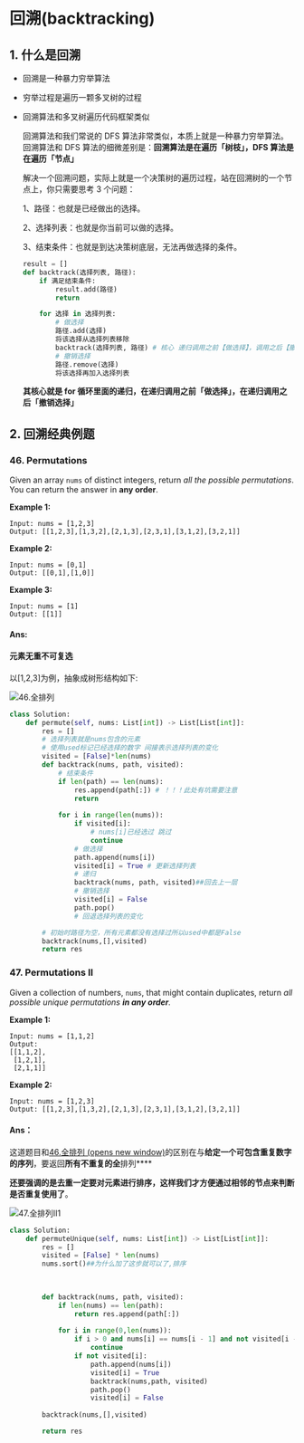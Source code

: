# 回溯(backtracking)

## 1. 什么是回溯

- 回溯是一种暴力穷举算法

- 穷举过程是遍历一颗多叉树的过程

- 回溯算法和多叉树遍历代码框架类似

  

  回溯算法和我们常说的 DFS 算法非常类似，本质上就是一种暴力穷举算法。回溯算法和 DFS 算法的细微差别是：**回溯算法是在遍历「树枝」，DFS 算法是在遍历「节点」**

  

  解决一个回溯问题，实际上就是一个决策树的遍历过程，站在回溯树的一个节点上，你只需要思考 3 个问题：

  1、路径：也就是已经做出的选择。

  2、选择列表：也就是你当前可以做的选择。

  3、结束条件：也就是到达决策树底层，无法再做选择的条件。

  ```python
  result = []
  def backtrack(选择列表, 路径):
      if 满足结束条件:
          result.add(路径)
          return
  
      for 选择 in 选择列表:
          # 做选择
          路径.add(选择)
          将该选择从选择列表移除
          backtrack(选择列表, 路径) # 核心 递归调用之前【做选择】，调用之后【撤销选择】
          # 撤销选择
          路径.remove(选择)
          将该选择再加入选择列表
  
  
  ```

  **其核心就是 for 循环里面的递归，在递归调用之前「做选择」，在递归调用之后「撤销选择」**



## 2. 回溯经典例题



###  46.  Permutations

Given an array `nums` of distinct integers, return *all the possible permutations*. You can return the answer in **any order**.

**Example 1:**

```
Input: nums = [1,2,3]
Output: [[1,2,3],[1,3,2],[2,1,3],[2,3,1],[3,1,2],[3,2,1]]
```

**Example 2:**

```
Input: nums = [0,1]
Output: [[0,1],[1,0]]
```

**Example 3:**

```
Input: nums = [1]
Output: [[1]]
```



#### Ans:

#### 元素无重不可复选

以[1,2,3]为例，抽象成树形结构如下:

![46.全排列](https://code-thinking-1253855093.file.myqcloud.com/pics/20211027181706.png)

```python
class Solution:
    def permute(self, nums: List[int]) -> List[List[int]]:
        res = []
        # 选择列表就是nums包含的元素
        # 使用used标记已经选择的数字 间接表示选择列表的变化
        visited = [False]*len(nums)
        def backtrack(nums, path, visited):
            # 结束条件
            if len(path) == len(nums):
                res.append(path[:]) # ！！！此处有坑需要注意
                return
            
            for i in range(len(nums)):
                if visited[i]:
                    # nums[i]已经选过 跳过
                    continue
                # 做选择
                path.append(nums[i])
                visited[i] = True # 更新选择列表
                # 递归
                backtrack(nums, path, visited)##回去上一层
                # 撤销选择
                visited[i] = False
                path.pop()
                # 回退选择列表的变化

        # 初始时路径为空，所有元素都没有选择过所以used中都是False
        backtrack(nums,[],visited)
        return res
```





### 47.  Permutations II



Given a collection of numbers, `nums`, that might contain duplicates, return *all possible unique permutations **in any order**.*

**Example 1:**

```
Input: nums = [1,1,2]
Output:
[[1,1,2],
 [1,2,1],
 [2,1,1]]
```

**Example 2:**

```
Input: nums = [1,2,3]
Output: [[1,2,3],[1,3,2],[2,1,3],[2,3,1],[3,1,2],[3,2,1]]
```



#### Ans：

这道题目和[46.全排列 (opens new window)](https://programmercarl.com/0046.全排列.html)的区别在与**给定一个可包含重复数字的序列**，要返回**所有不重复的全**排列****

**还要强调的是去重一定要对元素进行排序，这样我们才方便通过相邻的节点来判断是否重复使用了**。

<img alt="47.全排列II1" src="https://img-blog.csdnimg.cn/20201124201331223.png"/>

```python
class Solution:
    def permuteUnique(self, nums: List[int]) -> List[List[int]]:
        res = []
        visited = [False] * len(nums)
        nums.sort()##为什么加了这步就可以了,排序
        
        

        def backtrack(nums, path, visited):
            if len(nums) == len(path):
                return res.append(path[:])
            
            for i in range(0,len(nums)):
                if i > 0 and nums[i] == nums[i - 1] and not visited[i - 1]:##如果一个数和前一个数相同且没有被记录，继续循环（1，1，2）
                    continue
                if not visited[i]:
                    path.append(nums[i])
                    visited[i] = True
                    backtrack(nums,path, visited)
                    path.pop()
                    visited[i] = False
 
        backtrack(nums,[],visited)

        return res   
```

